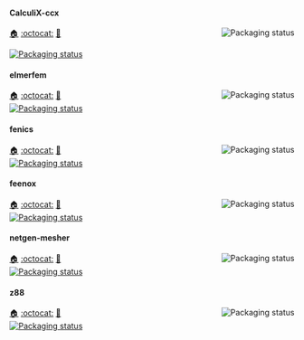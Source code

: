 #### CalculiX-ccx
<a href="https://repology.org/project/calculix-ccx/versions">
    <img src="https://repology.org/badge/vertical-allrepos/calculix-ccx.svg?columns=3&header=CalculiX-ccx&exclude_unsupported=1" alt="Packaging status" align="right">
</a>

[:house:](https://www.calculix.de/) [:octocat:](https://github.com/Dhondtguido/CalculiX) [:bookmark:](http://www.dhondt.de/new_calc.htm)

[![Packaging status](https://repology.org/badge/tiny-repos/calculix-ccx.svg)](https://repology.org/project/calculix-ccx/versions)
<br clear="right"/>

#### elmerfem
<a href="https://repology.org/project/elmerfem/versions">
    <img src="https://repology.org/badge/vertical-allrepos/elmerfem.svg?columns=3&header=elmerfem&exclude_unsupported=1" alt="Packaging status" align="right">
</a>

[:house:]() [:octocat:]() [:bookmark:]()
<br />
[![Packaging status](https://repology.org/badge/tiny-repos/elmerfem.svg)](https://repology.org/project/elmerfem/versions)
<br clear="right"/>

#### fenics
<a href="https://repology.org/project/fenics/versions">
    <img src="https://repology.org/badge/vertical-allrepos/fenics.svg?columns=3&header=fenics&exclude_unsupported=1" alt="Packaging status" align="right">
</a>

[:house:](https://fenicsproject.org/) [:octocat:]() [:bookmark:]()
<br />
[![Packaging status](https://repology.org/badge/tiny-repos/fenics.svg)](https://repology.org/project/fenics/versions)
<br clear="right"/>

#### feenox
<a href="https://repology.org/project/feenox/versions">
    <img src="https://repology.org/badge/vertical-allrepos/feenox.svg?columns=3&header=feenox&exclude_unsupported=1" alt="Packaging status" align="right">
</a>

[:house:]() [:octocat:]() [:bookmark:]()
<br />
[![Packaging status](https://repology.org/badge/tiny-repos/feenox.svg)](https://repology.org/project/feenox/versions)
<br clear="right"/>

#### netgen-mesher
<a href="https://repology.org/project/netgen-mesher/versions">
    <img src="https://repology.org/badge/vertical-allrepos/netgen-mesher.svg?columns=3&header=netgen-mesher&exclude_unsupported=1" alt="Packaging status" align="right">
</a>

[:house:](https://ngsolve.org/) [:octocat:](https://github.com/NGSolve/netgen) [:bookmark:](https://github.com/NGSolve/netgen/releases)
<br />
[![Packaging status](https://repology.org/badge/tiny-repos/netgen-mesher.svg)](https://repology.org/project/netgen-mesher/versions)
<br clear="right"/>

#### z88
<a href="https://repology.org/project/z88/versions">
    <img src="https://repology.org/badge/vertical-allrepos/z88.svg?columns=3&header=z88&exclude_unsupported=1" alt="Packaging status" align="right">
</a>

[:house:]() [:octocat:]() [:bookmark:]()
<br />
[![Packaging status](https://repology.org/badge/tiny-repos/z88.svg)](https://repology.org/project/z88/versions)
<br clear="right"/>
